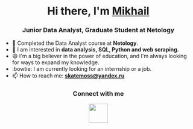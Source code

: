 <h1 align="center">Hi there, I'm <a href="https://skatemoss.ru/" target="_blank">Mikhail</a> </h1>
<h3 align="center">Junior Data Analyst, Graduate Student at Netology</h3>

- 🌱 Completed the Data Analyst course at **Netology**.
- 🤔 I am interested in **data analysis, SQL, Python and web scraping.**
- 😄 I'm a big believer in the power of education, and I'm always looking for ways to expand my knowledge. 
- :bowtie: I am currently looking for an internship or a job.
- 📫 How to reach me: **skatemoss@yandex.ru**
<h3 align="center">Connect with me</h3>
<p align="center">
<a href="https://t.me/skatemoss" target="blank"><img align="center" src="https://user-images.githubusercontent.com/45450732/218130479-9dff6438-6fe8-455b-b07a-3e30dbf9a983.svg" height="50" width="50" /></a>
